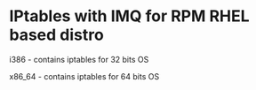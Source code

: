 # IPtables with IMQ for RPM RHEL based distro


i386 - contains iptables for 32 bits OS

x86_64 - contains iptables for 64 bits OS

